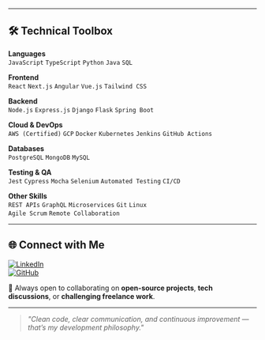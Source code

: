 # 
---
## 🛠️ Technical Toolbox  

**Languages**  
`JavaScript` `TypeScript` `Python` `Java` `SQL`  

**Frontend**  
`React` `Next.js` `Angular` `Vue.js` `Tailwind CSS`  

**Backend**  
`Node.js` `Express.js` `Django` `Flask` `Spring Boot`  

**Cloud & DevOps**  
`AWS (Certified)` `GCP` `Docker` `Kubernetes` `Jenkins` `GitHub Actions`  

**Databases**  
`PostgreSQL` `MongoDB` `MySQL`  

**Testing & QA**  
`Jest` `Cypress` `Mocha` `Selenium` `Automated Testing` `CI/CD`  

**Other Skills**  
`REST APIs` `GraphQL` `Microservices` `Git` `Linux`  
`Agile Scrum` `Remote Collaboration`  

---

## 🌐 Connect with Me  

[![LinkedIn](https://img.shields.io/badge/LinkedIn-Vincent%20Hermansson-blue?logo=linkedin)](https://linkedin.com/in/vincenth26)  
[![GitHub](https://img.shields.io/badge/GitHub-vincenthermansson-lightgrey?logo=github)](https://github.com/vincenthermansson)  

💬 Always open to collaborating on **open-source projects**, **tech discussions**, or **challenging freelance work**.  

---

> _"Clean code, clear communication, and continuous improvement — that’s my development philosophy."_  

